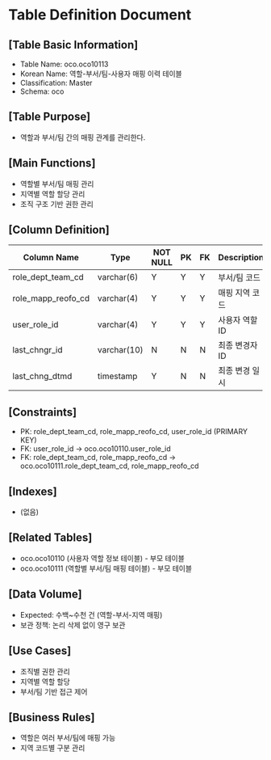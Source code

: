 # Table Definition Document

## [Table Basic Information]
- Table Name: oco.oco10113
- Korean Name: 역할-부서/팀-사용자 매핑 이력 테이블
- Classification: Master
- Schema: oco

## [Table Purpose]
- 역할과 부서/팀 간의 매핑 관계를 관리한다.

## [Main Functions]
- 역할별 부서/팀 매핑 관리
- 지역별 역할 할당 관리
- 조직 구조 기반 권한 관리

## [Column Definition]

| Column Name | Type | NOT NULL | PK | FK | Description |
|-------------|------|----------|----|----|-------------|
| role_dept_team_cd | varchar(6) | Y | Y | Y | 부서/팀 코드 |
| role_mapp_reofo_cd | varchar(4) | Y | Y | Y | 매핑 지역 코드 |
| user_role_id | varchar(4) | Y | Y | Y | 사용자 역할 ID |
| last_chngr_id | varchar(10) | N | N | N | 최종 변경자 ID |
| last_chng_dtmd | timestamp | Y | N | N | 최종 변경 일시 |

## [Constraints]
- PK: role_dept_team_cd, role_mapp_reofo_cd, user_role_id (PRIMARY KEY)
- FK: user_role_id → oco.oco10110.user_role_id
- FK: role_dept_team_cd, role_mapp_reofo_cd → oco.oco10111.role_dept_team_cd, role_mapp_reofo_cd

## [Indexes]
- (없음)

## [Related Tables]
- oco.oco10110 (사용자 역할 정보 테이블) - 부모 테이블
- oco.oco10111 (역할별 부서/팀 매핑 테이블) - 부모 테이블

## [Data Volume]
- Expected: 수백~수천 건 (역할-부서-지역 매핑)
- 보관 정책: 논리 삭제 없이 영구 보관

## [Use Cases]
- 조직별 권한 관리
- 지역별 역할 할당
- 부서/팀 기반 접근 제어

## [Business Rules]
- 역할은 여러 부서/팀에 매핑 가능
- 지역 코드별 구분 관리 